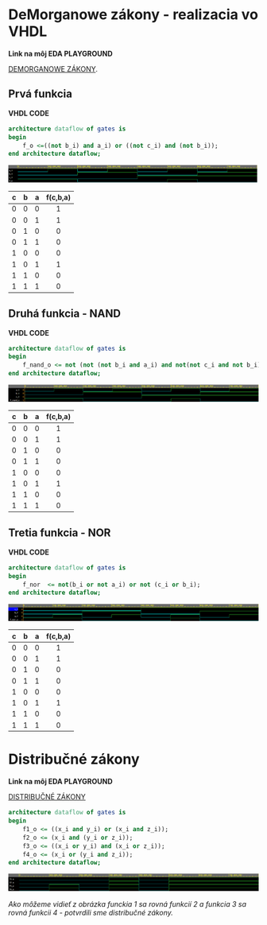 # DeMorganowe zákony - realizacia vo VHDL

**Link na môj EDA PLAYGROUND**

[DEMORGANOWE ZÁKONY](https://www.edaplayground.com/x/YDCa).

## Prvá funkcia
   
**VHDL CODE**

```vhdl
architecture dataflow of gates is
begin
    f_o <=((not b_i) and a_i) or ((not c_i) and (not b_i));
end architecture dataflow;
```

![FUNCKIA 1](Images/funkcia.png)


| **c** | **b** |**a** | **f(c,b,a)** |
| :-: | :-: | :-: | :-: |
| 0 | 0 | 0 | 1 |
| 0 | 0 | 1 | 1 |
| 0 | 1 | 0 | 0 |
| 0 | 1 | 1 | 0 |
| 1 | 0 | 0 | 0 |
| 1 | 0 | 1 | 1 |
| 1 | 1 | 0 | 0 |
| 1 | 1 | 1 | 0 |


## Druhá funkcia - NAND

**VHDL CODE**

```vhdl
architecture dataflow of gates is
begin
    f_nand_o <= not (not (not b_i and a_i) and not(not c_i and not b_i));
end architecture dataflow;
```

![FUNCKIA 2](Images/funkcianand.png)


| **c** | **b** |**a** | **f(c,b,a)** |
| :-: | :-: | :-: | :-: |
| 0 | 0 | 0 | 1 |
| 0 | 0 | 1 | 1 |
| 0 | 1 | 0 | 0 |
| 0 | 1 | 1 | 0 |
| 1 | 0 | 0 | 0 |
| 1 | 0 | 1 | 1 |
| 1 | 1 | 0 | 0 |
| 1 | 1 | 1 | 0 |

## Tretia funkcia - NOR

**VHDL CODE**

```vhdl
architecture dataflow of gates is
begin
    f_nor  <= not(b_i or not a_i) or not (c_i or b_i);
end architecture dataflow;
```

![FUNCKIA 3](Images/funkcianor.png)


| **c** | **b** |**a** | **f(c,b,a)** |
| :-: | :-: | :-: | :-: |
| 0 | 0 | 0 | 1 |
| 0 | 0 | 1 | 1 |
| 0 | 1 | 0 | 0 |
| 0 | 1 | 1 | 0 |
| 1 | 0 | 0 | 0 |
| 1 | 0 | 1 | 1 |
| 1 | 1 | 0 | 0 |
| 1 | 1 | 1 | 0 |

# Distribučné zákony

**Link na môj EDA PLAYGROUND**

[DISTRIBUČNÉ ZÁKONY](https://www.edaplayground.com/x/WwFg)

```vhdl
architecture dataflow of gates is
begin
    f1_o <= ((x_i and y_i) or (x_i and z_i));
    f2_o <= (x_i and (y_i or z_i));
    f3_o <= ((x_i or y_i) and (x_i or z_i));
    f4_o <= (x_i or (y_i and z_i));
end architecture dataflow;
```

![FUNCKIA 3](Images/distributivelaws.png)

*Ako môžeme vidieť z obrázka funckia 1 sa rovná funkcií 2 a funkcia 3 sa rovná funkcii 4 - potvrdili sme distribučné zákony.*


